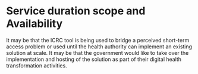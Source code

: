 # Service duration scope and Availability

It may be that the ICRC tool is being used to bridge a perceived short-term access problem or used until the health authority can implement an existing solution at scale. It may be that the government would like to take over the implementation and hosting of the solution as part of their digital health transformation activities.
